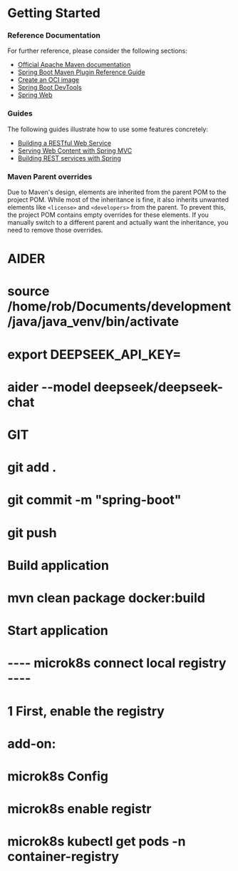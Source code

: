 # Getting Started

### Reference Documentation
For further reference, please consider the following sections:

* [Official Apache Maven documentation](https://maven.apache.org/guides/index.html)
* [Spring Boot Maven Plugin Reference Guide](https://docs.spring.io/spring-boot/3.4.3/maven-plugin)
* [Create an OCI image](https://docs.spring.io/spring-boot/3.4.3/maven-plugin/build-image.html)
* [Spring Boot DevTools](https://docs.spring.io/spring-boot/3.4.3/reference/using/devtools.html)
* [Spring Web](https://docs.spring.io/spring-boot/3.4.3/reference/web/servlet.html)

### Guides
The following guides illustrate how to use some features concretely:

* [Building a RESTful Web Service](https://spring.io/guides/gs/rest-service/)
* [Serving Web Content with Spring MVC](https://spring.io/guides/gs/serving-web-content/)
* [Building REST services with Spring](https://spring.io/guides/tutorials/rest/)

### Maven Parent overrides

Due to Maven's design, elements are inherited from the parent POM to the project POM.
While most of the inheritance is fine, it also inherits unwanted elements like `<license>` and `<developers>` from the parent.
To prevent this, the project POM contains empty overrides for these elements.
If you manually switch to a different parent and actually want the inheritance, you need to remove those overrides.

# AIDER
# source /home/rob/Documents/development/java/java_venv/bin/activate
# export DEEPSEEK_API_KEY=
# aider --model deepseek/deepseek-chat

# GIT
# git add .
# git commit -m "spring-boot"
# git push

# Build application
# mvn clean package docker:build

# Start application
# ---- microk8s connect local registry ----
# 1 First, enable the registry 
# add-on:                                                                                        

# microk8s Config
# microk8s enable registr
# microk8s kubectl get pods -n container-registry
                                                                                              